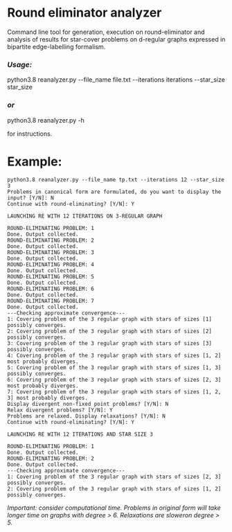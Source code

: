 # Round eliminator analyzer
Command line tool for generation, execution on round-eliminator and analysis of results for star-cover problems on d-regular graphs expressed in bipartite edge-labelling formalism.


### *Usage:* 
python3.8 reanalyzer.py --file_name file.txt --iterations iterations --star_size star_size


### *or* 

python3.8 reanalyzer.py -h 

for instructions.

# Example: 
```
python3.8 reanalyzer.py --file_name tp.txt --iterations 12 --star_size 3
Problems in canonical form are formulated, do you want to display the input? [Y/N]: N
Continue with round-eliminating? [Y/N]: Y

LAUNCHING RE WITH 12 ITERATIONS ON 3-REGULAR GRAPH

ROUND-ELIMINATING PROBLEM: 1
Done. Output collected.
ROUND-ELIMINATING PROBLEM: 2
Done. Output collected.
ROUND-ELIMINATING PROBLEM: 3
Done. Output collected.
ROUND-ELIMINATING PROBLEM: 4
Done. Output collected.
ROUND-ELIMINATING PROBLEM: 5
Done. Output collected.
ROUND-ELIMINATING PROBLEM: 6
Done. Output collected.
ROUND-ELIMINATING PROBLEM: 7
Done. Output collected.
---Checking approximate convergence---
1: Covering problem of the 3 regular graph with stars of sizes [1] possibly converges.
2: Covering problem of the 3 regular graph with stars of sizes [2] possibly converges.
3: Covering problem of the 3 regular graph with stars of sizes [3] possibly converges.
4: Covering problem of the 3 regular graph with stars of sizes [1, 2] most probably diverges.
5: Covering problem of the 3 regular graph with stars of sizes [1, 3] possibly converges.
6: Covering problem of the 3 regular graph with stars of sizes [2, 3] most probably diverges.
7: Covering problem of the 3 regular graph with stars of sizes [1, 2, 3] most probably diverges.
Display divergent non-fixed point problems? [Y/N]: N
Relax divergent problems? [Y/N]: Y
Problems are relaxed. Display relaxations? [Y/N]: N
Continue with round-eliminating? [Y/N]: Y

LAUNCHING RE WITH 12 ITERATIONS AND STAR SIZE 3 

ROUND-ELIMINATING PROBLEM: 1
Done. Output collected.
ROUND-ELIMINATING PROBLEM: 2
Done. Output collected.
---Checking approximate convergence---
1: Covering problem of the 3 regular graph with stars of sizes [2, 3] possibly converges.
2: Covering problem of the 3 regular graph with stars of sizes [1, 2] possibly converges.
```

*Important: consider computational time. Problems in original form will take longer time on graphs with degree > 6. Relaxations are sloweron degree > 5.*

